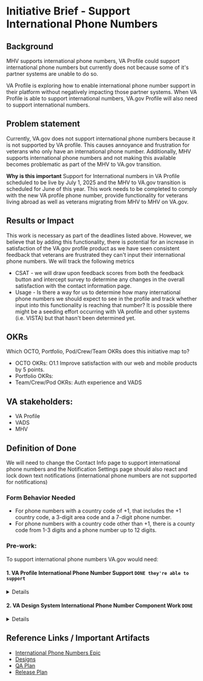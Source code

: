 # Initiative Brief - Support International Phone Numbers 

## Background
MHV supports international phone numbers, VA Profile could support international phone numbers but currently does not because some of it's partner systems are unable to do so. 

VA Profile is exploring how to enable international phone number support in their platform without negatively impacting those partner systems. When VA Profile is able to support international numbers, VA.gov Profile will also need to support international numbers.  

## Problem statement
Currently, VA.gov does not support international phone numbers because it is not supported by VA profile. This causes annoyance and frustration for veterans who only have an international phone number. Additionally, MHV supports international phone numbers and not making this available becomes problematic as part of the MHV to VA.gov transition. 

**Why is this important**
Support for International numbers in VA Profile scheduled to be live by July 1, 2025 and the MHV to VA.gov transition is scheduled for June of this year. This work needs to be completed to comply with the new VA profile phone number, provide functionality for veterans living abroad as well as veterans migrating from MHV to MHV on VA.gov. 



## Results or Impact
This work is necessary as part of the deadlines listed above. However, we believe that by adding this functionality, there is potential for an increase in satisfaction of the VA.gov profile product as we have seen consistent feedback that veterans are frustrated they can't input their international phone numbers. We will track the following metrics
- CSAT - we will draw upon feedback scores from both the feedback button and intercept survey to determine any changes in the overall satisfaction with the contact information page. 
- Usage - Is there a way for us to determine how many international phone numbers we should expect to see in the profile and track whether input into this functionality is reaching that number? It is possible there might be a seeding effort occurring with VA profile and other systems (i.e. VISTA) but that hasn't been determined yet. 


## OKRs 
Which OCTO, Portfolio, Pod/Crew/Team OKRs does this initiative map to? 
- OCTO OKRs: O1.1 Improve satisfaction with our web and mobile products by 5 points. 
- Portfolio OKRs:
- Team/Crew/Pod OKRs: Auth experience and VADS


## VA stakeholders:
- VA Profile
- VADS
- MHV

## Definition of Done
We will need to change the Contact Info page to support international phone numbers and the Notification Settings page should also react and lock down text notifications (international phone numbers are not supported for notifications)
 
### Form Behavior Needed
- For phone numbers with a country code of +1, that includes the +1 country code, a 3-digit area code and a 7-digit phone number.
- For phone numbers with a country code other than +1, there is a county code from 1-3 digits and a phone number up to 12 digits.


### Pre-work:
To support international phone numbers VA.gov would need:

#### 1. VA Profile International Phone Number Support `DONE they're able to support`

<details><summary>Details</summary>
<p>

There's a weekly communication call between VA Profile (BE) and VA Notify, VEText, and VA.gov This issues was initially discussed on that biweekly call and is a request raised by MHV. 

VA Profile support for International numbers is planned for PI 30 starting in Sept 2024

<details><summary>Call Log</summary>
<p>

1/25/2024

![Image](https://github.com/department-of-veterans-affairs/va.gov-team/assets/129431463/93ce6d8d-d10e-41d5-8393-637c2fa5df91)

2/14/2024



![Image](https://github.com/department-of-veterans-affairs/va.gov-team/assets/129431463/c6821397-42f1-49ed-afa7-f97f6d14925f)


</p>
</details> 

</p>
</details> 

#### 2. VA Design System International Phone Number Component Work `DONE` 
<details><summary>Details</summary>
<p>

The VADS/DSC is working on creating components that support international Phone Numbers. We should be able to use their components. We'd need to check to make sure the behaviors they build (eg. regex) fit the VA Profile supported behaviors but otherwise their solution should be something we can implement relatively quickly once the components are in the VADS. 

- [slack thread](https://dsva.slack.com/archives/C0NGDDXME/p1716225111815539?thread_ts=1716210018.192779&cid=C0NGDDXME)
- [[Design] International phone number pattern #3222](https://github.com/department-of-veterans-affairs/vets-design-system-documentation/issues/3222)
- [Experimental Design [International Phone number support] #2885](https://github.com/department-of-veterans-affairs/vets-design-system-documentation/issues/2885)
     -  [design figma ](https://www.figma.com/design/CToySzwbZYIf7cP9PHh5Hn/Phone-Number-Exploration?node-id=10-1034&node-type=FRAME&t=UXm6CTevrXC9SAf2-0)
     - DSC work is being done as part of [Phone number input needs to allow more than 10 character for international numbers #2673](https://github.com/department-of-veterans-affairs/vets-design-system-documentation/issues/2673) 
</p>
</details> 

## Reference Links / Important Artifacts 
- [International Phone Numbers Epic](https://github.com/department-of-veterans-affairs/va.gov-team/issues/74562)
- [Designs](https://www.figma.com/design/bFdl7MEIda4ExZIQuot84r/Profile---Contact-Information?node-id=2092-9680&t=rFzROpDC2dYrH1X4-0)
- [QA Plan](https://github.com/department-of-veterans-affairs/va.gov-team/blob/master/products/identity-personalization/profile/contact-information/international-phone-numbers/QA/README.md#spreadsheet)
- [Release Plan](https://github.com/department-of-veterans-affairs/va.gov-team/blob/master/products/identity-personalization/profile/contact-information/international-phone-numbers/launch-plan/README.md)

